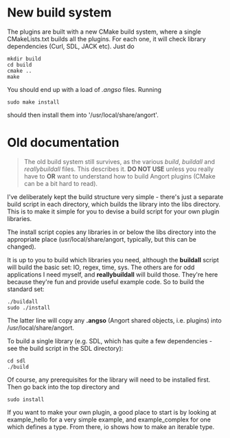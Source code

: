 # New build system
The plugins are built with a new CMake build system, where a single
CMakeLists.txt builds all the plugins. For each one, it will
check library dependencies (Curl, SDL, JACK etc).
Just do

    mkdir build
    cd build
    cmake ..
    make
    
You should end up with a load of *.angso* files. Running

    sudo make install
    
should then install them into '/usr/local/share/angort'.


# Old documentation
> The old build system still survives, as the various *build*,
> *buildall* and *reallybuildall* files. This describes it.
> **DO NOT USE** unless you really have to **OR** want to understand
> how to build Angort plugins (CMake can be a bit hard to read).


I've deliberately kept the build structure very simple - there's just a
separate build script in each directory, which builds the library into the
libs directory. This is to make it simple for you to devise a build script for
your own plugin libraries.

The install script copies any libraries in or below the libs
directory into the appropriate place (usr/local/share/angort, typically,
but this can be changed).

It is up to you to build which libraries you need, although
the **buildall** script will build the basic set: IO, regex, time, sys.
The others are for odd applications I need myself, and **reallybuildall**
will build those. They're here because they're fun and provide useful
example code.
So to build the standard set:

    ./buildall
    sudo ./install
    
The latter line will copy any **.angso** (Angort shared objects, i.e.
plugins) into /usr/local/share/angort.

To build a single library (e.g. SDL, which has quite a few dependencies -
see the build script in the SDL directory):

    cd sdl
    ./build

Of course, any prerequisites
for the library will need to be installed first.
Then go back into the top directory and

    sudo install


If you want to make your own plugin, a good place to start is
by looking at example_hello for a very simple example, and
example_complex for one which defines a type. From there,
io shows how to make an iterable type.
